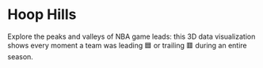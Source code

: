 # Hoop Hills

Explore the peaks and valleys of NBA game leads: this 3D data visualization shows every moment a team was leading 🟦 or trailing 🟥 during an entire season.
